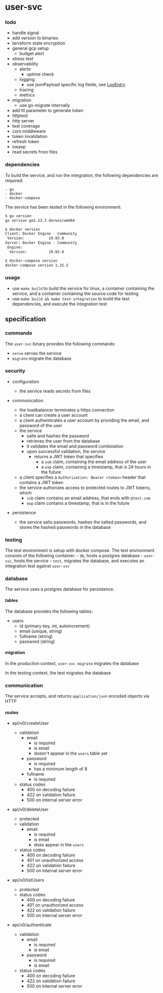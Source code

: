 # user-svc

### todo

- handle signal
- add version to binaries
- terraform state encryption
- general gcp setup
    - budget alert
- stress test
- observability
    - alerts
        - uptime check
    - logging
        - use jsonPayload specific log fields, see [LogEntry](https://cloud.google.com/logging/docs/reference/v2/rest/v2/LogEntry#LogSeverity)
    - tracing
    - metrics
- migration
    - use go-migrate internally
- add ttl parameter to generate token
- httptest
- http server
- test coverage
- cors middleware
- token invalidation
- refresh token
- owasp
- read secrets from files

### dependencies

To build the service, and run the integration, the following dependencies are required:

    - go
    - docker
    - docker-compose

The service has been tested in the following environment:

```bash
$ go version
go version go1.13.3 darwin/amd64

$ docker version
Client: Docker Engine - Community
 Version:           19.03.8
Server: Docker Engine - Community
 Engine:
  Version:          19.03.8

$ docker-compose version
docker-compose version 1.25.5
```

### usage

- use `make build` to build the service for linux, a container containing the service, and a container containing the source code for testing
- use `make build && make test-integration` to build the test dependencies, and execute the integration test

## specification

### commands

The `user-svc` binary provides the following commands:

- `serve` serves the service
- `migrate` migrate the database

### security

- configuration
    - the service reads secrets from files

- communication
    - the loadbalancer terminates a https connection
    - a client can create a user account
    - a client authenticates a user account by providing the email, and password of the user
    - the service
        - salts and hashes the password
        - retrieves the user from the database
        - it validates the email and password combination
        - upon successful validation, the service
            - returns a JWT token that specifies
                - a `sub` claim, containing the email address of the user
                - a `exp` claim, containing a timestamp, that is 24 hours in the future
    - a client specifies a `Authorization: Bearer <token>` header that contains a JWT token
    - the service authorizes access to protected routes to JWT tokens, which
        - `sub` claim contains an email address, that ends with `@test.com`
        - `exp` claim contains a timestamp, that is in the future

- persistence
    - the service salts passwords, hashes the salted passwords, and stores the hashed passwords in the database

### testing

The test environment is setup with docker compose. The test environment consists of the following container:
    - `db`, hosts a postgres database
    - `user-svc`, hosts the service
    - `test`, migrates the database, and executes an integration test against `user-svc`

### database

The service uses a postgres database for persistence.

#### tables

The database provides the following tables:

- users
    - id (primary key, int, autoincrement)
    - email (unique, string)
    - fullname (string)
    - password (string)

#### migration

In the production context, `user-svc migrate` migrates the database

In the testing context, the test migrates the database

### communication

The service accepts, and returns `application/json` encoded objects via HTTP

#### routes

- api/v0/createUser
    - validation
        - email
            - is required
            - is email
            - doesn't appear in the `users` table yet
        - password
            - is required
            - has a minimum length of 8
        - fullname
            - is required
    - status codes
        - 400 on decoding failure
        - 422 on validation failure
        - 500 on internal server error

- api/v0/deleteUser
    - protected
    - validation
        - email
            - is required
            - is email
            - does appear in the `users`
    - status codes
        - 400 on decoding failure
        - 401 on unauthorized access
        - 422 on validation failure
        - 500 on internal server error

- api/v0/listUsers
    - protected
    - status codes
        - 400 on decoding failure
        - 401 on unauthorized access
        - 422 on validation failure
        - 500 on internal server error

- api/v0/authenticate
    - validation
        - email
            - is required
            - is email
        - password
            - is required
            - is email
    - status codes
        - 400 on decoding failure
        - 422 on validation failure
        - 500 on internal server error